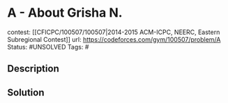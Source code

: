 # A - About Grisha N.

contest: [[CFICPC/100507/100507|2014-2015 ACM-ICPC, NEERC, Eastern Subregional Contest]]
url: https://codeforces.com/gym/100507/problem/A
Status: #UNSOLVED
Tags: #

## Description

## Solution

